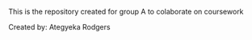 This is the repository created for group A to colaborate on coursework

Created by: Ategyeka Rodgers

